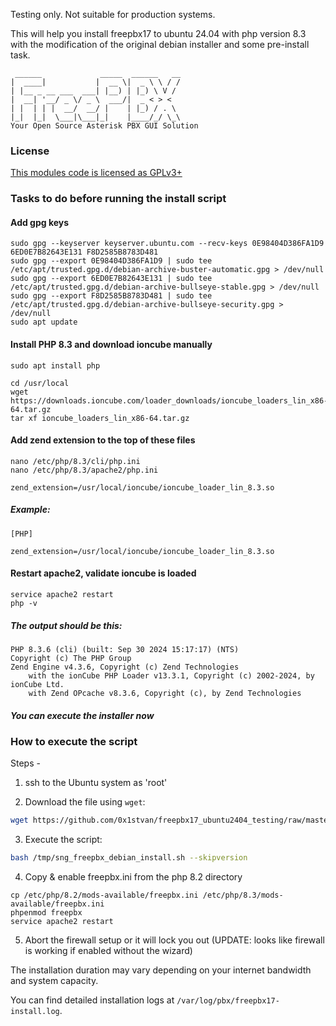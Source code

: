 Testing only. Not suitable for production systems.

This will help you install freepbx17 to ubuntu 24.04 with php version 8.3 with the modification of the original debian installer and some pre-install task.

```
 ______             _____  ______   __
|  ____|           |  __ \|  _ \ \ / /
| |__ _ __ ___  ___| |__) | |_) \ V /
|  __| '__/ _ \/ _ \  ___/|  _ < > <
| |  | | |  __/  __/ |    | |_) / . \
|_|  |_|  \___|\___|_|    |____/_/ \_\
Your Open Source Asterisk PBX GUI Solution
```

### License

[This modules code is licensed as GPLv3+](https://www.gnu.org/licenses/gpl-3.0.txt)

### Tasks to do before running the install script

#### Add gpg keys

```
sudo gpg --keyserver keyserver.ubuntu.com --recv-keys 0E98404D386FA1D9 6ED0E7B82643E131 F8D2585B8783D481
sudo gpg --export 0E98404D386FA1D9 | sudo tee /etc/apt/trusted.gpg.d/debian-archive-buster-automatic.gpg > /dev/null
sudo gpg --export 6ED0E7B82643E131 | sudo tee /etc/apt/trusted.gpg.d/debian-archive-bullseye-stable.gpg > /dev/null
sudo gpg --export F8D2585B8783D481 | sudo tee /etc/apt/trusted.gpg.d/debian-archive-bullseye-security.gpg > /dev/null
sudo apt update
```

#### Install PHP 8.3 and download ioncube manually

```
sudo apt install php
```

```
cd /usr/local
wget https://downloads.ioncube.com/loader_downloads/ioncube_loaders_lin_x86-64.tar.gz
tar xf ioncube_loaders_lin_x86-64.tar.gz
```

#### Add zend extension to the top of these files
```
nano /etc/php/8.3/cli/php.ini
nano /etc/php/8.3/apache2/php.ini
```

```
zend_extension=/usr/local/ioncube/ioncube_loader_lin_8.3.so
```

##### Example:
```
[PHP]

zend_extension=/usr/local/ioncube/ioncube_loader_lin_8.3.so
```

#### Restart apache2, validate ioncube is loaded
```
service apache2 restart
php -v
```

##### The output should be this:

```
PHP 8.3.6 (cli) (built: Sep 30 2024 15:17:17) (NTS)
Copyright (c) The PHP Group
Zend Engine v4.3.6, Copyright (c) Zend Technologies
    with the ionCube PHP Loader v13.3.1, Copyright (c) 2002-2024, by ionCube Ltd.
    with Zend OPcache v8.3.6, Copyright (c), by Zend Technologies
```

##### You can execute the installer now

### How to execute the script

Steps -

1) ssh to the Ubuntu system as 'root'

2) Download the file using `wget`:

```bash
wget https://github.com/0x1stvan/freepbx17_ubuntu2404_testing/raw/master/sng_freepbx_debian_install.sh -O /tmp/sng_freepbx_debian_install.sh
```

3) Execute the script:

```bash
bash /tmp/sng_freepbx_debian_install.sh --skipversion
```

4) Copy & enable freepbx.ini from the php 8.2 directory
```
cp /etc/php/8.2/mods-available/freepbx.ini /etc/php/8.3/mods-available/freepbx.ini
phpenmod freepbx
service apache2 restart
```

5) Abort the firewall setup or it will lock you out (UPDATE: looks like firewall is working if enabled without the wizard)

The installation duration may vary depending on your internet bandwidth and system capacity.

You can find detailed installation logs at `/var/log/pbx/freepbx17-install.log`.
